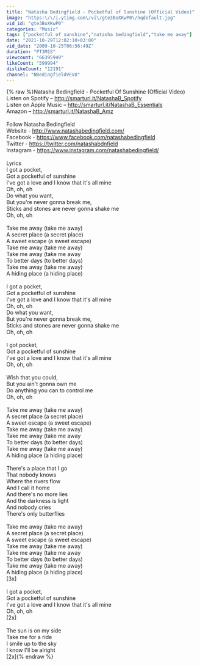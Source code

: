 ```yaml
---
title: "Natasha Bedingfield - Pocketful of Sunshine (Official Video)"
image: "https:\/\/i.ytimg.com\/vi\/gte3BoXKwP0\/hqdefault.jpg"
vid_id: "gte3BoXKwP0"
categories: "Music"
tags: ["pocketful of sunshine","natasha bedingfield","take me away"]
date: "2021-10-29T12:02:10+03:00"
vid_date: "2009-10-25T06:56:49Z"
duration: "PT3M1S"
viewcount: "66395949"
likeCount: "599994"
dislikeCount: "12191"
channel: "NBedingfieldVEVO"
---
```

{% raw %}Natasha Bedingfield - Pocketful Of Sunshine (Official Video)<br />Listen on Spotify – <a rel="nofollow" target="blank" href="http://smarturl.it/NatashaB_Spotify">http://smarturl.it/NatashaB_Spotify</a> <br />Listen on Apple Music – <a rel="nofollow" target="blank" href="http://smarturl.it/NatashaB_Essentials">http://smarturl.it/NatashaB_Essentials</a> <br />Amazon – <a rel="nofollow" target="blank" href="http://smarturl.it/NatashaB_Amz">http://smarturl.it/NatashaB_Amz</a> <br /><br />Follow Natasha Bedingfield<br />Website - <a rel="nofollow" target="blank" href="http://www.natashabedingfield.com/">http://www.natashabedingfield.com/</a><br />Facebook - <a rel="nofollow" target="blank" href="https://www.facebook.com/natashabedingfield">https://www.facebook.com/natashabedingfield</a><br />Twitter - <a rel="nofollow" target="blank" href="https://twitter.com/natashabdnfield">https://twitter.com/natashabdnfield</a><br />Instagram - <a rel="nofollow" target="blank" href="https://www.instagram.com/natashabedingfield/">https://www.instagram.com/natashabedingfield/</a><br /><br />Lyrics<br />I got a pocket,<br />Got a pocketful of sunshine<br />I've got a love and I know that it's all mine<br />Oh, oh, oh<br />Do what you want,<br />But you're never gonna break me,<br />Sticks and stones are never gonna shake me<br />Oh, oh, oh<br /><br />Take me away (take me away)<br />A secret place (a secret place)<br />A sweet escape (a sweet escape)<br />Take me away (take me away)<br />Take me away (take me away<br />To better days (to better days)<br />Take me away (take me away)<br />A hiding place (a hiding place)<br /><br />I got a pocket,<br />Got a pocketful of sunshine<br />I've got a love and I know that it's all mine<br />Oh, oh, oh<br />Do what you want,<br />But you're never gonna break me,<br />Sticks and stones are never gonna shake me<br />Oh, oh, oh<br /><br />I got pocket,<br />Got a pocketful of sunshine<br />I've got a love and I know that it's all mine<br />Oh, oh, oh<br /><br />Wish that you could,<br />But you ain't gonna own me<br />Do anything you can to control me<br />Oh, oh, oh<br /><br />Take me away (take me away)<br />A secret place (a secret place)<br />A sweet escape (a sweet escape)<br />Take me away (take me away)<br />Take me away (take me away<br />To better days (to better days)<br />Take me away (take me away)<br />A hiding place (a hiding place)<br /><br />There's a place that I go<br />That nobody knows<br />Where the rivers flow<br />And I call it home<br />And there's no more lies<br />And the darkness is light<br />And nobody cries<br />There's only butterflies<br /><br />Take me away (take me away)<br />A secret place (a secret place)<br />A sweet escape (a sweet escape)<br />Take me away (take me away)<br />Take me away (take me away<br />To better days (to better days)<br />Take me away (take me away)<br />A hiding place (a hiding place)<br />[3x]<br /><br />I got a pocket,<br />Got a pocketful of sunshine<br />I've got a love and I know that it's all mine<br />Oh, oh, oh<br />[2x]<br /><br />The sun is on my side<br />Take me for a ride<br />I smile up to the sky<br />I know I'll be alright<br />[2x]{% endraw %}
